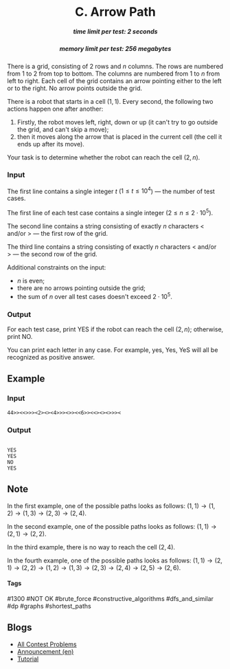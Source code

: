 <h1 style='text-align: center;'> C. Arrow Path</h1>

<h5 style='text-align: center;'>time limit per test: 2 seconds</h5>
<h5 style='text-align: center;'>memory limit per test: 256 megabytes</h5>

There is a grid, consisting of $2$ rows and $n$ columns. The rows are numbered from $1$ to $2$ from top to bottom. The columns are numbered from $1$ to $n$ from left to right. Each cell of the grid contains an arrow pointing either to the left or to the right. No arrow points outside the grid.

There is a robot that starts in a cell $(1, 1)$. Every second, the following two actions happen one after another: 

1. Firstly, the robot moves left, right, down or up (it can't try to go outside the grid, and can't skip a move);
2. then it moves along the arrow that is placed in the current cell (the cell it ends up after its move).

Your task is to determine whether the robot can reach the cell $(2, n)$.

### Input

The first line contains a single integer $t$ ($1 \le t \le 10^4$) — the number of test cases.

The first line of each test case contains a single integer ($2 \le n \le 2 \cdot 10^5$).

The second line contains a string consisting of exactly $n$ characters < and/or > — the first row of the grid.

The third line contains a string consisting of exactly $n$ characters < and/or > — the second row of the grid.

Additional constraints on the input: 

* $n$ is even;
* there are no arrows pointing outside the grid;
* the sum of $n$ over all test cases doesn't exceed $2 \cdot 10^5$.
### Output

For each test case, print YES if the robot can reach the cell $(2, n)$; otherwise, print NO.

You can print each letter in any case. For example, yes, Yes, YeS will all be recognized as positive answer.

## Example

### Input


```text
44>><<>>><2><><4>>><>><<6>><<><><>>><
```
### Output

```text

YES
YES
NO
YES

```
## Note

In the first example, one of the possible paths looks as follows: $(1, 1) \rightarrow (1, 2) \rightarrow (1, 3) \rightarrow (2, 3) \rightarrow (2, 4)$.

In the second example, one of the possible paths looks as follows: $(1, 1) \rightarrow (2, 1) \rightarrow (2, 2)$.

In the third example, there is no way to reach the cell $(2, 4)$.

In the fourth example, one of the possible paths looks as follows: $(1, 1) \rightarrow (2, 1) \rightarrow (2, 2) \rightarrow (1, 2) \rightarrow (1, 3) \rightarrow (2, 3) \rightarrow (2, 4) \rightarrow (2, 5) \rightarrow (2, 6)$.



#### Tags 

#1300 #NOT OK #brute_force #constructive_algorithms #dfs_and_similar #dp #graphs #shortest_paths 

## Blogs
- [All Contest Problems](../Educational_Codeforces_Round_163_(Rated_for_Div._2).md)
- [Announcement (en)](../blogs/Announcement_(en).md)
- [Tutorial](../blogs/Tutorial.md)
